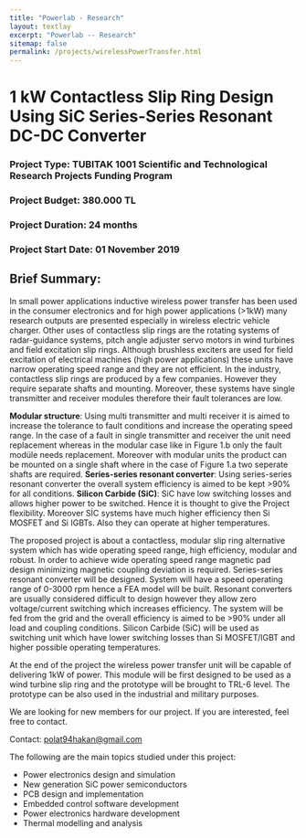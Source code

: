 ```yaml
---
title: "Powerlab - Research"
layout: textlay
excerpt: "Powerlab -- Research"
sitemap: false
permalink: /projects/wirelessPowerTransfer.html
---
```


# 1 kW Contactless Slip Ring Design Using SiC Series-Series Resonant  DC-DC Converter
### Project Type: TUBITAK 1001 Scientific and Technological Research Projects Funding Program
### Project Budget: 380.000 TL
### Project Duration: 24 months
### Project Start Date: 01 November 2019

## Brief Summary: 
In small power applications inductive wireless power transfer has been used in the consumer electronics and for high power applications (>1kW) many research outputs are presented especially in wireless electric vehicle charger. Other uses of contactless slip rings are the rotating systems of radar-guidance systems, pitch angle adjuster servo motors in wind turbines and field excitation slip rings. Although brushless exciters are used for field excitation of electrical machines (high power applications) these units have narrow operating speed range and they are not efficient. 
In the industry, contactless slip rings are produced by a few companies. However they require separate shafts and mounting. Moreover, these systems have single transmitter and receiver modules therefore their fault tolerances are low. 

**Modular structure**: Using multi transmitter and multi receiver it is aimed to increase the tolerance to fault conditions and increase the operating speed range. In the case of a fault in single transmitter and receiver the unit need replacement whereas in the modular case like in Figure 1.b only the fault modüle needs replacement. Moreover with modular units the product can be mounted on a single shaft where in the case of Figure 1.a two seperate shafts are required.
**Series-series resonant converter**: Using series-series resonant converter the overall system efficiency is aimed to be kept >90% for all conditions.
**Silicon Carbide (SiC)**: SiC have low switching losses and allows higher power to be switched. Hence it is thought to give the Project flexibility. Moreover SİC systems have much higher efficiency then  Si MOSFET and Si IGBTs. Also they can operate at higher temperatures.

The proposed project is about a contactless, modular slip ring alternative system which has wide operating speed range, high efficiency, modular and robust. In order to achieve wide operating speed range magnetic pad design minimizing magnetic coupling deviation is required. Series-series resonant converter will be designed. System will have a speed operating range of 0-3000 rpm hence a FEA model will be built. Resonant converters are usually considered difficult to design however they allow zero voltage/current switching which increases efficiency. The system will be fed from the grid and the overall efficiency is aimed to be >90% under all load and coupling conditions. Silicon Carbide (SiC) will be used as switching unit which have lower switching losses than Si MOSFET/IGBT and higher possible operating temperatures. 

At the end of the project the wireless power transfer unit will be capable of delivering 1kW of power. This module will be first designed to be used as a wind turbine slip ring and the prototype will be brought to TRL-6 level. The prototype can be also used in the industrial and military purposes.

We are looking for new members for our project. If you are interested, feel free to contact.

Contact: polat94hakan@gmail.com

The following are the main topics studied under this project:

* Power electronics design and simulation
* New generation SiC power semiconductors
* PCB design and implementation
* Embedded control software development
* Power electronics hardware development
* Thermal modelling and analysis
